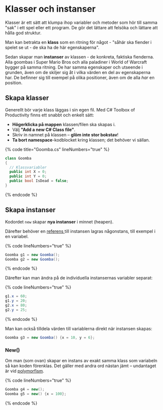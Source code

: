 # Klasser och instanser

Klasser är ett sätt att klumpa ihop variabler och metoder som hör till samma "sak" i ett spel eller ett program. De gör det lättare att felsöka och lättare att hålla god struktur.

Man kan betrakta en **klass** som en ritning för något - "såhär ska fiender i spelet se ut - de ska ha de här egenskaperna".

Sedan skapar man **instanser** av klassen - de konkreta, faktiska fienderna. Alla goombas i Super Mario Bros och alla paladiner i World of Warcraft bygger på samma ritning. De har samma egenskaper och utseende i grunden, även om de skiljer sig åt i vilka värden en del av egenskaperna har. De befinner sig till exempel på olika positioner, även om de alla _har_ en position.

## Skapa klasser

Generellt bör varje klass läggas i sin egen fil. Med C# Toolbox of Productivity finns ett snabbt och enkelt sätt:

* **Högerklicka på mappen** klassen/filen ska skapas i.
* Välj **"Add a new C# Class file"**.
* Skriv in namnet på klassen – **glöm inte stor bokstav**!
* **Ta bort namespace**-kodblocket kring klassen; det behöver vi sällan.

{% code title="Goomba.cs" lineNumbers="true" %}
```csharp
class Goomba
{
  // Klassvariabler
  public int X = 0;
  public int Y = 0;
  public bool IsDead = false;
}
```
{% endcode %}

## Skapa instanser

Kodordet `new` skapar **nya instanser** i minnet (heapen).

Därefter behöver en [referens ](../grundlaeggande/reference-vs-value-types.md)till instansen lagras någonstans, till exempel i en variabel.

{% code lineNumbers="true" %}
```csharp
Goomba g1 = new Goomba();
Goomba g2 = new Goomba();
```
{% endcode %}

Därefter kan man ändra på de individuella instansernas variabler separat:

{% code lineNumbers="true" %}
```csharp
g1.x = 60;
g1.y = 20;
g2.x = 80;
g2.y = 25;
```
{% endcode %}

Man kan också tilldela värden till variablerna direkt när instansen skapas:

```csharp
Goomba g3 = new Goomba() {x = 10, y = 6};
```

### New()

Om man (som ovan) skapar en instans av exakt samma klass som variabeln så kan koden förenklas. Det gäller med andra ord nästan jämt – undantaget är vid [polymorfism](polymorfism/#polymorfism-klasser-och-arv).

{% code lineNumbers="true" %}
```csharp
Goomba g4 = new();
Goomba g5 = new() {x = 100};
```
{% endcode %}




